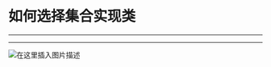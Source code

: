﻿# 如何选择集合实现类
---
---
![在这里插入图片描述](https://img-blog.csdnimg.cn/4e25a5187f4a419b99e91b53364fab4e.png?x-oss-process=image/watermark,type_ZHJvaWRzYW5zZmFsbGJhY2s,shadow_50,text_Q1NETiBATkpVU1RaSkM=,size_20,color_FFFFFF,t_70,g_se,x_16)


